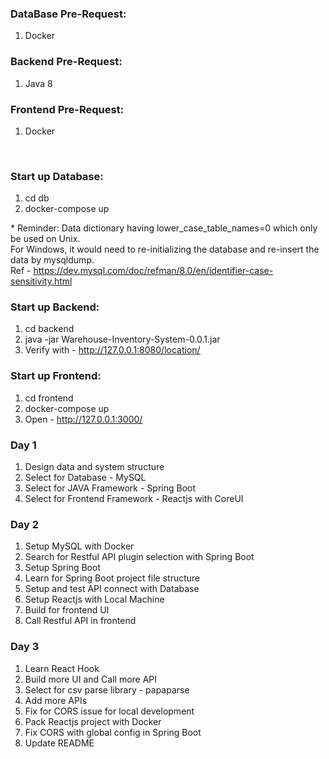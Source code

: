 ### DataBase Pre-Request: <br>
1. Docker <br>

### Backend Pre-Request: <br>
1. Java 8 <br>

### Frontend Pre-Request: <br>
1. Docker <br>
<br>

### Start up Database: <br>
1. cd db <br>
2. docker-compose up <br>

\* Reminder: Data dictionary having lower_case_table_names=0 which only be used on Unix. <br>
For Windows, it would need to re-initializing the database and re-insert the data by mysqldump. <br>
Ref - https://dev.mysql.com/doc/refman/8.0/en/identifier-case-sensitivity.html <br>

### Start up Backend: <br>
1. cd backend <br>
2. java -jar Warehouse-Inventory-System-0.0.1.jar <br>
3. Verify with - http://127.0.0.1:8080/location/ <br>

### Start up Frontend: <br>
1. cd frontend <br>
2. docker-compose up <br>
3. Open - http://127.0.0.1:3000/ <br>


### Day 1
1. Design data and system structure
2. Select for Database - MySQL
3. Select for JAVA Framework - Spring Boot
4. Select for Frontend Framework - Reactjs with CoreUI

### Day 2
1. Setup MySQL with Docker
2. Search for Restful API plugin selection with Spring Boot
3. Setup Spring Boot
4. Learn for Spring Boot project file structure
5. Setup and test API connect with Database
6. Setup Reactjs with Local Machine
7. Build for frontend UI
8. Call Restful API in frontend

### Day 3
1. Learn React Hook
2. Build more UI and Call more API
3. Select for csv parse library - papaparse
4. Add more APIs
5. Fix for CORS issue for local development
6. Pack Reactjs project with Docker
7. Fix CORS with global config in Spring Boot
8. Update README
